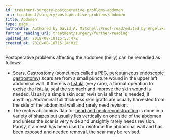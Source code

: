 ```yaml
---
id: treatment-surgery-postoperative-problems-abdomen
uri: treatment/surgery/postoperative-problems/abdomen
title: Abdomen
type: page
authorship: Authored by David A. Mitchell;Proof-read/edited by Angelika Sebald
further_reading_uri: treatment/surgery/further-reading
updated_at: 2018-08-18T15:53:47Z
created_at: 2018-08-18T15:24:01Z
---
```


<p>Postoperative problems affecting the abdomen (belly) can be remedied
    as follows:</p>
<ul>
    <li>Scars. Gastrostomy (sometimes called a <a href="/help/non-oral-food">PEG, percutaneous endoscopic gastrostomy</a>)
        scars are from a small puncture wound in the upper left
        abdominal wall. If there is a <a href="/diagnosis/a-z/fistula">fistula</a>        (very rare), a formal operation to excise the fistula,
        seal the stomach and improve the skin wound is needed.
        Usually a simple skin scar revision is all that is needed,
        if anything. Abdominal full thickness skin grafts are
        usually harvested from the side of the abdominal wall
        and rarely need revision.</li>
    <li>The rectus abdominis flap for <a href="/treatment/surgery/reconstruction">head and neck reconstruction</a>        is done in a variety of shapes but usually lies vertically
        on one side of the abdomen and unless the scar is very
        wide and unsightly rarely needs revision. Rarely, if
        a mesh has been used to reinforce the abdominal wall
        and has been exposed and needed removal, the scar may
        be revised.</li>
</ul>
